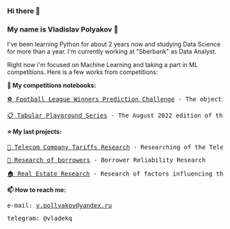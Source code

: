 ### Hi there 👋
### My name is Vladislav Polyakov &#129489;

I've been learning Python for about 2 years now and studying Data Science for more than a year.
I'm currently working at "Sberbank" as Data Analyst.

Right now i'm focused on Machine Learning and taking a part in ML competitions. Here is a few works from competitions:

<b><a name="My last project">🎌 My competitions notebooks:</a><br></b>

<pre><a href="https://github.com/VladekQ/telecom_company_tariffs_research/blob/main/telecom_company_tariffs_research.ipynb">⚽ Football League Winners Prediction Challenge</a> - The objective of this challenge is to predict the outcome of a football match</pre>

<pre><a href="https://github.com/VladekQ/research-on-the-reliability-of-borrowers/blob/main/research-of-borrowers.ipynb">📋 Tabular Playground Series</a> - The August 2022 edition of the Tabular Playground Series</pre>

<b><a name="My last project">⭐ My last projects:</a><br></b>
<pre><a href="https://github.com/VladekQ/telecom_company_tariffs_research/blob/main/telecom_company_tariffs_research.ipynb">📡 Telecom Company Tariffs Research</a> - Researching of the Telecom Company for the definition of the most profitable tariff</pre>
<pre><a href="https://github.com/VladekQ/research-on-the-reliability-of-borrowers/blob/main/research-of-borrowers.ipynb">🏦 Research of borrowers</a> - Borrower Reliability Research</pre>
<pre><a href="https://github.com/VladekQ/real_estate_research/blob/main/real_estate_research.ipynb">🏠 Real Estate Research</a> - Research of factors influencing the price of a real estate</pre>

<b>📫 How to reach me:</b><br>
    <pre>e-mail: v.pollyakov@yandex.ru</pre>
    <pre>telegram: @vladekq</pre>

<!--
**VladekQ/VladekQ** is a ✨ _special_ ✨ repository because its `README.md` (this file) appears on your GitHub profile.

Here are some ideas to get you started:

- 🔭 I’m currently working on ...
- 🌱 I’m currently learning ...
- 👯 I’m looking to collaborate on ...
- 🤔 I’m looking for help with ...
- 💬 Ask me about ...
- 📫 How to reach me: ...
- 😄 Pronouns: ...
- ⚡ Fun fact: ...
-->
